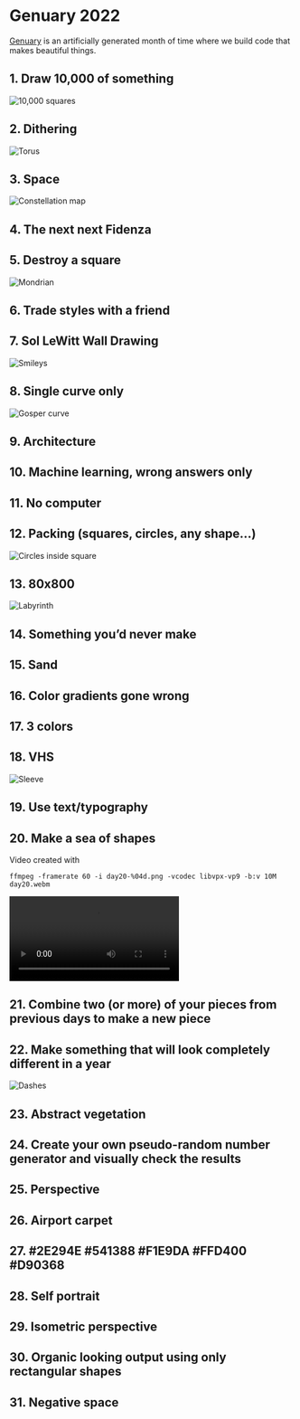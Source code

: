 # Genuary 2022

[Genuary](https://genuary.art/) is an artificially generated month of time where we build code that makes beautiful things.

## 1. Draw 10,000 of something

![10,000 squares](day01/day01.png)

## 2. Dithering

![Torus](day02/day02.png)

## 3. Space

![Constellation map](day03/day03.png)

## 4. The next next Fidenza

## 5. Destroy a square

![Mondrian](day05/day05.png)

## 6. Trade styles with a friend

## 7. Sol LeWitt Wall Drawing

![Smileys](day07/day07.png)

## 8. Single curve only

![Gosper curve](day08/day08.png)

## 9. Architecture

## 10. Machine learning, wrong answers only

## 11. No computer

## 12. Packing (squares, circles, any shape…)

![Circles inside square](day12/day12.png)

## 13. 80x800

![Labyrinth](day13/day13.png)

## 14. Something you’d never make

## 15. Sand

## 16. Color gradients gone wrong

## 17. 3 colors

## 18. VHS

![Sleeve](day18/day18.png)

## 19. Use text/typography

## 20. Make a sea of shapes

Video created with

```
ffmpeg -framerate 60 -i day20-%04d.png -vcodec libvpx-vp9 -b:v 10M day20.webm
```

![Flatland](day20/day20.webm)

## 21. Combine two (or more) of your pieces from previous days to make a new piece

## 22. Make something that will look completely different in a year

![Dashes](day22/day22.png)

## 23. Abstract vegetation

## 24. Create your own pseudo-random number generator and visually check the results

## 25. Perspective

## 26. Airport carpet

## 27. #2E294E #541388 #F1E9DA #FFD400 #D90368

## 28. Self portrait

## 29. Isometric perspective

## 30. Organic looking output using only rectangular shapes

## 31. Negative space
